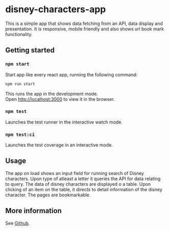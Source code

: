 # disney-characters-app

This is a simple app that shows data fetching from an API, data display and presentation. It is responsive, mobile friendly and also shows url book mark functionality.

## Getting started

### `npm start`

Start app like every react app, running the following command:

```sh
npm run start
```

This runs the app in the development mode.\
Open [http://localhost:3000](http://localhost:3000) to view it in the browser.

### `npm test`

Launches the test runner in the interactive watch mode.

### `npm test:ci`

Launches the test coverage in an interactive mode.

## Usage

The app on load shows an input field for running search of Disney characters. Upon type of atleast a letter it queries the API for data relating to query. The data of disney characters are displayed o a table.
Upon clicking of an item on the table, it directs to detail information of the disney character. The pages are bookmarkable.

## More information

See [Github](https://github.com/stanley-agwu/disney-characters-app).
